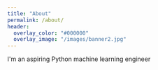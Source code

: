 ```yaml
---
title: "About"
permalink: /about/
header:
  overlay_color: "#000000"
  overlay_image: "/images/banner2.jpg"
---
```


I'm an aspiring Python machine learning engineer
